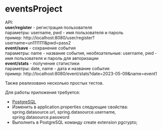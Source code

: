 # eventsProject

API:<br>
<b>user/register</b> - регистрация пользователя<br>
параметры: username, pwd - имя пользователя и пароль<br>
пример: http://localhost:8080/user/register?username=un1111111&pwd=pass2 <br>
<b>event/save</b> - сохранение события <br>
параметры: name - название события, необязательные: username, pwd - имя пользователя и пароль для авторизации <br>
<b>event/stats</b> - получение статистики <br>
параметры: date, name - дата и название события <br>
пример: http://localhost:8080/event/stats?date=2023-05-09&name=event1 <br>
<p>Также реализовано несколько простых тестов. </p>
Для работы приложения требуется: 
<ul>
<li> <a href="https://www.postgresql.org">PostgreSQL</a> </li>
<li>Изменить в application.properties следующие свойства: spring.datasource.url, spring.datasource.username, spring.datasource.password</li>
<li>Выполнить в PostgreSQL команду create extension pgcrypto;</li>
</ul>


